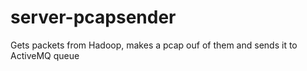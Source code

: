 # server-pcapsender
Gets packets from Hadoop, makes a pcap ouf of them and sends it to ActiveMQ queue
